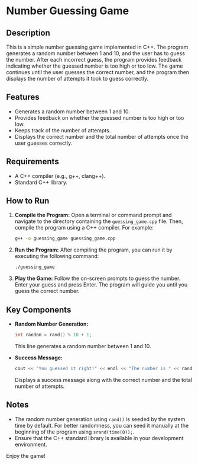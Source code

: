 # Number Guessing Game

## Description

This is a simple number guessing game implemented in C++. The program generates a random number between 1 and 10, and the user has to guess the number. After each incorrect guess, the program provides feedback indicating whether the guessed number is too high or too low. The game continues until the user guesses the correct number, and the program then displays the number of attempts it took to guess correctly.

## Features

- Generates a random number between 1 and 10.
- Provides feedback on whether the guessed number is too high or too low.
- Keeps track of the number of attempts.
- Displays the correct number and the total number of attempts once the user guesses correctly.

## Requirements

- A C++ compiler (e.g., g++, clang++).
- Standard C++ library.

## How to Run

1. **Compile the Program:**
    Open a terminal or command prompt and navigate to the directory containing the `guessing_game.cpp` file. Then, compile the program using a C++ compiler. For example:
    ```sh
    g++ -o guessing_game guessing_game.cpp
    ```

2. **Run the Program:**
    After compiling the program, you can run it by executing the following command:
    ```sh
    ./guessing_game
    ```

3. **Play the Game:**
    Follow the on-screen prompts to guess the number. Enter your guess and press Enter. The program will guide you until you guess the correct number.

## Key Components

- **Random Number Generation:**
    ```cpp
    int random = rand() % 10 + 1;
    ```
    This line generates a random number between 1 and 10.

- **Success Message:**
    ```cpp
    cout << "You guessed it right!" << endl << "The number is " << random << ". Number of attempts: " << attempt;
    ```
    Displays a success message along with the correct number and the total number of attempts.

## Notes

- The random number generation using `rand()` is seeded by the system time by default. For better randomness, you can seed it manually at the beginning of the program using `srand(time(0));`.
- Ensure that the C++ standard library is available in your development environment.

Enjoy the game!
